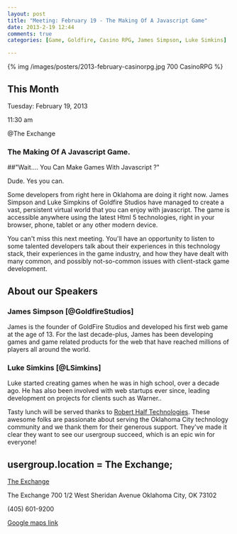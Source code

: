 ```yaml
---
layout: post
title: "Meeting: February 19 - The Making Of A Javascript Game"
date: 2013-2-19 12:44
comments: true
categories: [Game, Goldfire, Casino RPG, James Simpson, Luke Simkins]

---
```

{% img /images/posters/2013-february-casinorpg.jpg 700 CasinoRPG %}

## This Month

Tuesday: February 19, 2013 

11:30 am

@The Exchange

### The Making Of A Javascript Game.


##"Wait.... You Can Make Games With Javascript  ?" 

Dude. Yes you can.

Some developers from right here in Oklahoma are doing it right now. James Simpson and Luke Simpkins of Goldfire Studios have managed to create a vast, persistent virtual world that you can enjoy with javascript. The game is accessible anywhere using the latest Html 5 technologies, right in your browser, phone, tablet or any other modern device.

You can't miss this next meeting. You'll have an opportunity to listen to some talented developers talk about their experiences in this technology stack, their experiences in the game industry, and how they have dealt with many common, and possibly not-so-common issues with client-stack game development.
<!-- more -->

## About our Speakers

### James Simpson [@GoldfireStudios]

James is the founder of GoldFire Studios and developed his first web game at the age of 13. For the last decade-plus, James has been developing games and game related products for the web that have reached millions of players all around the world.  

### Luke Simkins [@LSimkins]

Luke started creating games when he was in high school, over a decade ago. He has also been involved with web startups ever since, leading development on projects for clients such as Warner..

Tasty lunch will be served thanks to [Robert Half Technologies](http://www.roberthalftechnology.com/). These awesome folks are passionate about serving the Oklahoma City technology community and we thank them for their generous support. They've made it clear they want to see our usergroup succeed, which is an epic win for everyone!

## usergroup.location = The Exchange;


[The Exchange](http://www.exchangeokc.com/) 

The Exchange
700 1/2 West Sheridan Avenue
Oklahoma City, OK 73102

(405) 601-9200    


[Google maps link](https://maps.google.com/maps?q=+700+West+Sheridan+Avenue+Oklahoma+City,+OK+73102&hl=en&sll=37.0625,-95.677068&sspn=83.75977,57.919922&hnear=700+W+Sheridan+Ave,+Oklahoma+City,+Oklahoma+73102&t=m&z=17)

